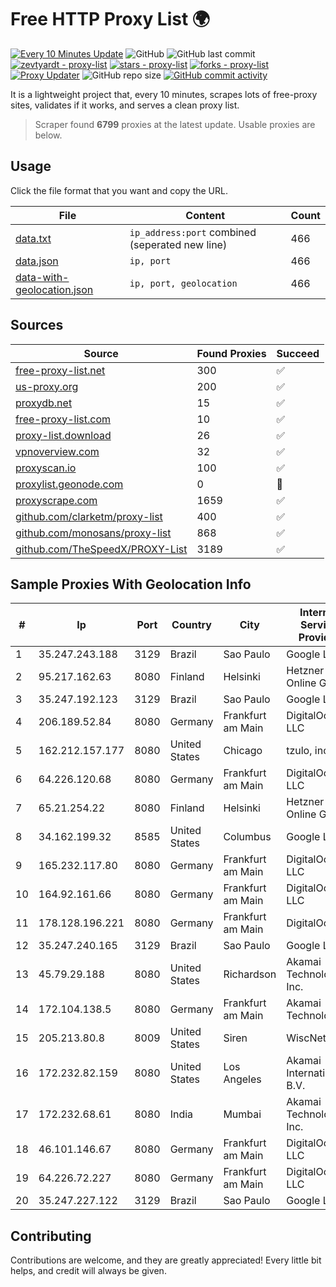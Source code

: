 
# Free HTTP Proxy List 🌍

[![Every 10 Minutes Update](https://github.com/mertguvencli/http-proxy-list/actions/workflows/main.yml/badge.svg?branch=main)](https://github.com/mertguvencli/http-proxy-list/actions/workflows/main.yml)
![GitHub](https://img.shields.io/github/license/mertguvencli/http-proxy-list)
![GitHub last commit](https://img.shields.io/github/last-commit/mertguvencli/http-proxy-list)
[![zevtyardt - proxy-list](https://img.shields.io/static/v1?label=zevtyardt&message=proxy-list&color=blue&logo=github)](https://github.com/zevtyardt/proxy-list "Go to GitHub repo")
[![stars - proxy-list](https://img.shields.io/github/stars/zevtyardt/proxy-list?style=social)](https://github.com/zevtyardt/proxy-list)
[![forks - proxy-list](https://img.shields.io/github/forks/zevtyardt/proxy-list?style=social)](https://github.com/zevtyardt/proxy-list)
[![Proxy Updater](https://github.com/zevtyardt/proxy-list/workflows/Proxy%20Updater/badge.svg)](https://github.com/zevtyardt/proxy-list/actions?query=workflow:"Proxy+Updater")
![GitHub repo size](https://img.shields.io/github/repo-size/zevtyardt/proxy-list)
[![GitHub commit activity](https://img.shields.io/github/commit-activity/m/zevtyardt/proxy-list?logo=commits)](https://github.com/zevtyardt/proxy-list/commits/main)

It is a lightweight project that, every 10 minutes, scrapes lots of free-proxy sites, validates if it works, and serves a clean proxy list.

> Scraper found **6799** proxies at the latest update. Usable proxies are below.

## Usage

Click the file format that you want and copy the URL.

|File|Content|Count|
|----|-------|-----|
|[data.txt](https://raw.githubusercontent.com/mertguvencli/http-proxy-list/main/proxy-list/data.txt)|`ip_address:port` combined (seperated new line)|466|
|[data.json](https://raw.githubusercontent.com/mertguvencli/http-proxy-list/main/proxy-list/data.json)|`ip, port`|466|
|[data-with-geolocation.json](https://raw.githubusercontent.com/mertguvencli/http-proxy-list/main/proxy-list/data-with-geolocation.json)|`ip, port, geolocation`|466|

## Sources

|Source|Found Proxies|Succeed|
|------|-------------|-------|
|[free-proxy-list.net](https://free-proxy-list.net)|300|✅|
|[us-proxy.org](https://www.us-proxy.org)|200|✅|
|[proxydb.net](http://proxydb.net)|15|✅|
|[free-proxy-list.com](https://free-proxy-list.com/?page=&port=&type%5B%5D=http&type%5B%5D=https&up_time=0&search=Search)|10|✅|
|[proxy-list.download](https://www.proxy-list.download/HTTP)|26|✅|
|[vpnoverview.com](https://vpnoverview.com/privacy/anonymous-browsing/free-proxy-servers)|32|✅|
|[proxyscan.io](https://www.proxyscan.io)|100|✅|
|[proxylist.geonode.com](https://proxylist.geonode.com/api/proxy-list?limit=300&page=1&sort_by=lastChecked&sort_type=desc&protocols=http,https)|0|🚫|
|[proxyscrape.com](https://api.proxyscrape.com/v2/?request=displayproxies&protocol=http&timeout=10000&country=all&ssl=all&anonymity=all)|1659|✅|
|[github.com/clarketm/proxy-list](https://raw.githubusercontent.com/clarketm/proxy-list/master/proxy-list-raw.txt)|400|✅|
|[github.com/monosans/proxy-list](https://raw.githubusercontent.com/monosans/proxy-list/main/proxies/http.txt)|868|✅|
|[github.com/TheSpeedX/PROXY-List](https://raw.githubusercontent.com/TheSpeedX/PROXY-List/master/http.txt)|3189|✅|


## Sample Proxies With Geolocation Info

|#|Ip|Port|Country|City|Internet Service Provider|
|-|--|----|-------|----|-------------------------|
|1|35.247.243.188|3129|Brazil|Sao Paulo|Google LLC|
|2|95.217.162.63|8080|Finland|Helsinki|Hetzner Online GmbH|
|3|35.247.192.123|3129|Brazil|Sao Paulo|Google LLC|
|4|206.189.52.84|8080|Germany|Frankfurt am Main|DigitalOcean, LLC|
|5|162.212.157.177|8080|United States|Chicago|tzulo, inc.|
|6|64.226.120.68|8080|Germany|Frankfurt am Main|DigitalOcean, LLC|
|7|65.21.254.22|8080|Finland|Helsinki|Hetzner Online GmbH|
|8|34.162.199.32|8585|United States|Columbus|Google LLC|
|9|165.232.117.80|8080|Germany|Frankfurt am Main|DigitalOcean, LLC|
|10|164.92.161.66|8080|Germany|Frankfurt am Main|DigitalOcean, LLC|
|11|178.128.196.221|8080|Germany|Frankfurt am Main|DigitalOcean|
|12|35.247.240.165|3129|Brazil|Sao Paulo|Google LLC|
|13|45.79.29.188|8080|United States|Richardson|Akamai Technologies, Inc.|
|14|172.104.138.5|8080|Germany|Frankfurt am Main|Akamai Technologies|
|15|205.213.80.8|8009|United States|Siren|WiscNet|
|16|172.232.82.159|8080|United States|Los Angeles|Akamai International B.V.|
|17|172.232.68.61|8080|India|Mumbai|Akamai Technologies, Inc.|
|18|46.101.146.67|8080|Germany|Frankfurt am Main|DigitalOcean, LLC|
|19|64.226.72.227|8080|Germany|Frankfurt am Main|DigitalOcean, LLC|
|20|35.247.227.122|3129|Brazil|Sao Paulo|Google LLC|



## Contributing

Contributions are welcome, and they are greatly appreciated! Every
little bit helps, and credit will always be given.


